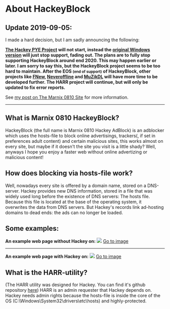 # About HackeyBlock
## Update 2019-09-05:

I made a hard decision, but I am sadly announcing the following:

**[The Hackey PYE Project](https://github.com/Marnix0810/Hackey-Blocker) will not start, instead the [original Windows version](https://github.com/Marnix0810/HackeyBlock-Windows) will just stop support, fading out. The plans are to fully stop supporting HackeyBlock around end 2020. This may happen earlier or later. I am sorry to say this, but the HackeyBlock project seems to be too hard to maintain. After the EOS <small>(end of support)</small> of HackeyBlock, other projects like [FNew](https://marnix0810.github.io/FNew/), [Neveroffline](https://github.com/Marnix0810/Neveroffline) and [MuZikDL](https://github.com/Marnix0810/muZikDL) will have more time to be developed further. The HARR project will continue, but will only be updated to fix error reports.**

See [my post on The Marnix 0810 Site](https://marnix0810.wordpress.com/2019/09/06/end-of-support-for-hackeyblock/) for more information.

------



## What is Marnix 0810 HackeyBlock?

HackeyBlock (the full name is Marnix 0810 Hackey AdBlock) is an adblocker which uses the hosts-file to block online advertisings, trackers(, if set in preferences adult content) and certain malicious sites, this works almost on every site, but maybe if it doesn't the site you visit is a little shady? Well, anyways I hope you enjoy a faster web without online advertizing or malicious content!

## How does blocking via hosts-file work?
Well, nowadays every site is offered by a domain name, stored on a DNS-server. Hackey provides new DNS information, stored in a file that was widely used long before the existence of DNS servers: The hosts file. Because this file is located at the base of the operating system, it overwrites the data from DNS servers. But Hackey's records link ad-hosting domains to dead ends: the ads can no longer be loaded.

## Some examples:
**An example web page without Hackey on:**
![](https://marnix0810.github.io/Hackey-Blocker/IMG/example1.png)
[Go to image](https://marnix0810.github.io/Hackey-Blocker/IMG/example1.png)

***

**An example web page with Hackey on:**
![](https://marnix0810.github.io/Hackey-Blocker/IMG/example2.png)
[Go to image](https://marnix0810.github.io/Hackey-Blocker/IMG/example2.png)

## What is the HARR-utility?
(The HARR utility was designed for Hackey. You can find it's github repository [here](https://github.com/Marnix0810/HARR/))
HARR is an admin requester that Hackey depends on. Hackey needs admin rights because the hosts-file is inside the core of the OS (C:\Windows\System32\drivers\etc\hosts) and highly-protected.
